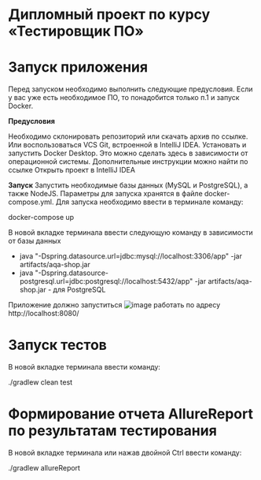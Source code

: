 # Дипломный проект по курсу «Тестировщик ПО»

# Запуск приложения
Перед запуском необходимо выполнить следующие предусловия. Если у вас уже есть необходимое ПО, то понадобится только п.1 и запуск Docker.

**Предусловия**

Необходимо склонировать репозиторий или скачать архив по ссылке. Или воспользоваться VCS Git, встроенной в IntelliJ IDEA.
Установать и запустить Docker Desktop. Это можно сделать здесь в зависимости от операционной системы. Дополнительные инструкции можно найти по ссылке
Открыть проект в IntelliJ IDEA

**Запуск**
Запустить необходимые базы данных (MySQL и PostgreSQL), а также NodeJS. Параметры для запуска хранятся в файле docker-compose.yml. Для запуска необходимо ввести в терминале команду:

docker-compose up

В новой вкладке терминала ввести следующую команду в зависимости от базы данных

- java "-Dspring.datasource.url=jdbc:mysql://localhost:3306/app" -jar artifacts/aqa-shop.jar 
- java "-Dspring.datasource-postgresql.url=jdbc:postgresql://localhost:5432/app" -jar artifacts/aqa-shop.jar - для PostgreSQL

Приложение должно запуститься
![image](https://github.com/AlenaZaglada/QAdiploma/assets/121796172/bfe3a9a1-928e-4070-80e8-c2662b533fa1)
работать по адресу http://localhost:8080/

# Запуск тестов
В новой вкладке терминала ввести команду: 

./gradlew clean test

# Формирование отчета AllureReport по результатам тестирования
В новой вкладке терминала или нажав двойной Ctrl ввести команду:

./gradlew allureReport


